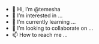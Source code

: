 - 👋 Hi, I’m @temesha
- 👀 I’m interested in ...
- 🌱 I’m currently learning ...
- 💞️ I’m looking to collaborate on ...
- 📫 How to reach me ...

<!---
temesha/temesha is a ✨ special ✨ repository because its `README.md` (this file) appears on your GitHub profile.
You can click the Preview link to take a look at your changes.
--->
